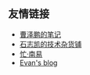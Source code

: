 <!-- ---
home: true
actionText: Let's go
actionLink: /views/
--- -->
## 友情链接
* [曹泽鹏的笔记](https://zhuijing.github.io/)
* [石志凯的技术杂货铺](https://shikkk.github.io/file/)
* [忙·南易](https://a.lmongo.com/offer/)
* [Evan's blog](https://b.xugaoyi.com/?p=1)